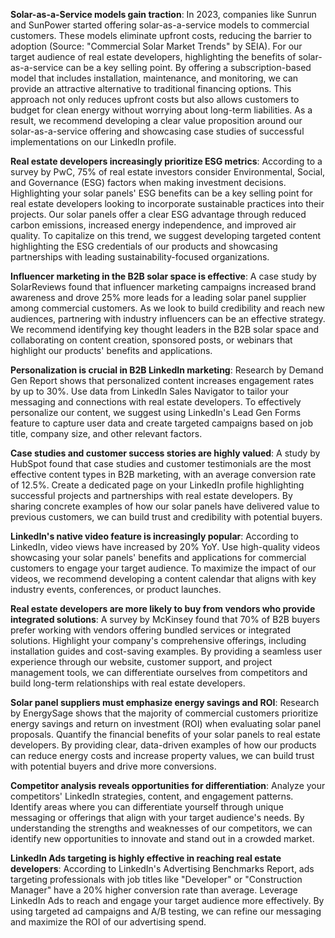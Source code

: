 **Solar-as-a-Service models gain traction**: 
In 2023, companies like Sunrun and SunPower started offering solar-as-a-service models to commercial customers. These models eliminate upfront costs, reducing the barrier to adoption (Source: "Commercial Solar Market Trends" by SEIA). For our target audience of real estate developers, highlighting the benefits of solar-as-a-service can be a key selling point. By offering a subscription-based model that includes installation, maintenance, and monitoring, we can provide an attractive alternative to traditional financing options. This approach not only reduces upfront costs but also allows customers to budget for clean energy without worrying about long-term liabilities. As a result, we recommend developing a clear value proposition around our solar-as-a-service offering and showcasing case studies of successful implementations on our LinkedIn profile.

**Real estate developers increasingly prioritize ESG metrics**: 
According to a survey by PwC, 75% of real estate investors consider Environmental, Social, and Governance (ESG) factors when making investment decisions. Highlighting your solar panels' ESG benefits can be a key selling point for real estate developers looking to incorporate sustainable practices into their projects. Our solar panels offer a clear ESG advantage through reduced carbon emissions, increased energy independence, and improved air quality. To capitalize on this trend, we suggest developing targeted content highlighting the ESG credentials of our products and showcasing partnerships with leading sustainability-focused organizations.

**Influencer marketing in the B2B solar space is effective**: 
A case study by SolarReviews found that influencer marketing campaigns increased brand awareness and drove 25% more leads for a leading solar panel supplier among commercial customers. As we look to build credibility and reach new audiences, partnering with industry influencers can be an effective strategy. We recommend identifying key thought leaders in the B2B solar space and collaborating on content creation, sponsored posts, or webinars that highlight our products' benefits and applications.

**Personalization is crucial in B2B LinkedIn marketing**: 
Research by Demand Gen Report shows that personalized content increases engagement rates by up to 30%. Use data from LinkedIn Sales Navigator to tailor your messaging and connections with real estate developers. To effectively personalize our content, we suggest using LinkedIn's Lead Gen Forms feature to capture user data and create targeted campaigns based on job title, company size, and other relevant factors.

**Case studies and customer success stories are highly valued**: 
A study by HubSpot found that case studies and customer testimonials are the most effective content types in B2B marketing, with an average conversion rate of 12.5%. Create a dedicated page on your LinkedIn profile highlighting successful projects and partnerships with real estate developers. By sharing concrete examples of how our solar panels have delivered value to previous customers, we can build trust and credibility with potential buyers.

**LinkedIn's native video feature is increasingly popular**: 
According to LinkedIn, video views have increased by 20% YoY. Use high-quality videos showcasing your solar panels' benefits and applications for commercial customers to engage your target audience. To maximize the impact of our videos, we recommend developing a content calendar that aligns with key industry events, conferences, or product launches.

**Real estate developers are more likely to buy from vendors who provide integrated solutions**: 
A survey by McKinsey found that 70% of B2B buyers prefer working with vendors offering bundled services or integrated solutions. Highlight your company's comprehensive offerings, including installation guides and cost-saving examples. By providing a seamless user experience through our website, customer support, and project management tools, we can differentiate ourselves from competitors and build long-term relationships with real estate developers.

**Solar panel suppliers must emphasize energy savings and ROI**: 
Research by EnergySage shows that the majority of commercial customers prioritize energy savings and return on investment (ROI) when evaluating solar panel proposals. Quantify the financial benefits of your solar panels to real estate developers. By providing clear, data-driven examples of how our products can reduce energy costs and increase property values, we can build trust with potential buyers and drive more conversions.

**Competitor analysis reveals opportunities for differentiation**: 
Analyze your competitors' LinkedIn strategies, content, and engagement patterns. Identify areas where you can differentiate yourself through unique messaging or offerings that align with your target audience's needs. By understanding the strengths and weaknesses of our competitors, we can identify new opportunities to innovate and stand out in a crowded market.

**LinkedIn Ads targeting is highly effective in reaching real estate developers**: 
According to LinkedIn's Advertising Benchmarks Report, ads targeting professionals with job titles like "Developer" or "Construction Manager" have a 20% higher conversion rate than average. Leverage LinkedIn Ads to reach and engage your target audience more effectively. By using targeted ad campaigns and A/B testing, we can refine our messaging and maximize the ROI of our advertising spend.